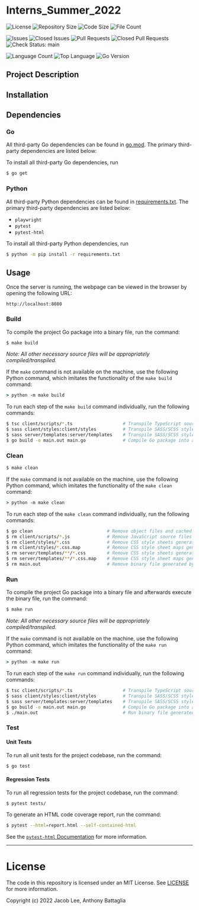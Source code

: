 # Interns_Summer_2022

![License](https://img.shields.io/github/license/Triangleman7/Interns_Summer_2022)
![Repository Size](https://img.shields.io/github/repo-size/Triangleman7/Interns_Summer_2022)
![Code Size](https://img.shields.io/github/languages/code-size/Triangleman7/Interns_Summer_2022)
![File Count](https://img.shields.io/github/directory-file-count/Triangleman7/Interns_Summer_2022)

![Issues](https://img.shields.io/github/issues/Triangleman7/Interns_Summer_2022)
![Closed Issues](https://img.shields.io/github/issues-closed/Triangleman7/Interns_Summer_2022)
![Pull Requests](https://img.shields.io/github/issues-pr/Triangleman7/Interns_Summer_2022)
![Closed Pull Requests](https://img.shields.io/github/issues-pr-closed/Triangleman7/Interns_Summer_2022)
![Check Status: `main`](https://img.shields.io/github/checks-status/Triangleman7/Interns_Summer_2022/main)

![Language Count](https://img.shields.io/github/languages/count/Triangleman7/Interns_Summer_2022)
![Top Language](https://img.shields.io/github/languages/top/Triangleman7/Interns_Summer_2022)
![Go Version](https://img.shields.io/github/go-mod/go-version/Triangleman7/Interns_Summer_2022)

## Project Description

## Installation

## Dependencies

### Go

All third-party Go dependencies can be found in [go.mod](https://github.com/Triangleman7/Interns_Summer_2022/blob/main/go.mod).
The primary third-party dependencies are listed below:

To install all third-party Go dependencies, run

```bash
$ go get
```

### Python

All third-party Python dependencies can be found in [requirements.txt](https://github.com/Triangleman7/Interns_Summer_2022/blob/main/requirements.txt).
The primary third-party dependencies are listed below:

- `playwright`
- `pytest`
- `pytest-html`

To install all third-party Python dependencies, run

```bash
$ python -m pip install -r requirements.txt
```

## Usage

Once the server is running, the webpage can be viewed in the browser by opening the following URL:

```
http://localhost:8080
```

### Build

To compile the project Go package into a binary file, run the command:

```bash
$ make build
```

_Note: All other necessary source files will be appropriately compiled/transpiled._

If the `make` command is not available on the machine, use the following Python command, which imitates the functionality of the `make build` command:

```cmd
> python -m make build
```

To run each step of the `make build` command individually, run the following commands:

```bash
$ tsc client/scripts/*.ts                   # Transpile TypeScript source files into JavaScript source files
$ sass client/styles:client/styles          # Transpile SASS/SCSS style sheets into CSS style sheets
$ sass server/templates:server/templates    # Transpile SASS/SCSS style sheets into CSS style sheets
$ go build -o main.out main.go              # Compile Go package into a binary file
```

### Clean

```bash
$ make clean
```

If the `make` command is not available on the machine, use the following Python command, which imitates the functionality of the `make clean` command:

```cmd
> python -m make clean
```

To run each step of the `make clean` command individually, run the following commands:

```bash
$ go clean                            # Remove object files and cached files generated by the Go compiler
$ rm client/scripts/*.js              # Remove JavaScript source files generated by the TypeScript compiler
$ rm client/styles/*.css              # Remove CSS style sheets generated by the SASS compiler
$ rm client/styles/*.css.map          # Remove CSS style sheet maps generated by the SASS compiler
$ rm server/templates/**/*.css        # Remove CSS style sheets generated by the SASS compiler
$ rm server/templates/**/*.css.map    # Remove CSS style sheet maps generated by the SASS compiler
$ rm main.out                         # Remove binary file generated by the Go compiler
```

### Run

To compile the project Go package into a binary file and afterwards execute the binary file, run the command:

```bash
$ make run
```

_Note: All other necessary source files will be appropriately compiled/transpiled._

If the `make` command is not available on the machine, use the following Python command, which imitates the functionality of the `make run` command:

```cmd
> python -m make run
```

To run each step of the `make run` command individually, run the following commands:

```bash
$ tsc client/scripts/*.ts                   # Transpile TypeScript source files into JavaScript source files
$ sass client/styles:client/styles          # Transpile SASS/SCSS style sheets into CSS style sheets
$ sass server/templates:server/templates    # Transpile SASS/SCSS style sheets into CSS style sheets
$ go build -o main.out main.go              # Compile Go package into a binary file
$ ./main.out                                # Run binary file generated by the Go compiler
```

### Test

#### Unit Tests

To run all unit tests for the project codebase, run the command:

```bash
$ go test
```

#### Regression Tests

To run all regression tests for the project codebase, run the command:

```bash
$ pytest tests/
```

To generate an HTML code coverage report, run the command:

```bash
$ pytest --html=report.html --self-contained-html
```

See the [`pytest-html` Documentation](https://pytest-html.readthedocs.io/en/latest/index.html) for more information.

***

# License

The code in this repository is licensed under an MIT License.
See [LICENSE](https://github.com/Triangleman7/Interns_Summer_2022/blob/main/LICENSE) for more information.

Copyright (c) 2022 Jacob Lee, Anthony Battaglia
